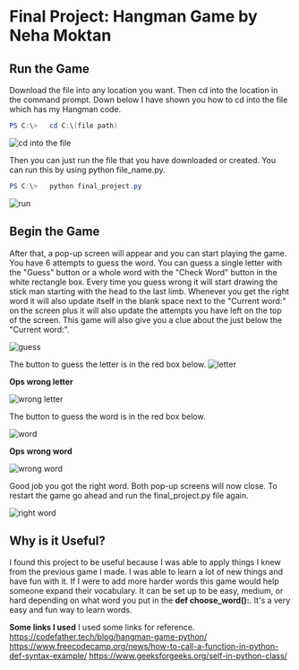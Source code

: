 # Final Project: Hangman Game by Neha Moktan

## Run the Game

Download the file into any location you want. Then cd into the location in the command prompt. Down below I have shown you how to cd into the file which has my Hangman code. 

```powershell
PS C:\>   cd C:\(file path)
```
![cd into the file](https://github.com/moktanna/it3038c-scripts/assets/142691046/73b39b2c-f3bd-426b-a415-e3fd00280e82)


Then you can just run the file that you have downloaded or created. You can run this by using python file_name.py.

```powershell
PS C:\>   python final_project.py
```
![run](https://github.com/moktanna/it3038c-scripts/assets/142691046/dc22446b-1d60-4c5f-8260-98d42befd7aa)

## Begin the Game

After that, a pop-up screen will appear and you can start playing the game. You have 6 attempts to guess the word. You can guess a single letter with the "Guess" button or a whole word with the "Check Word" button in the white rectangle box. Every time you guess wrong it will start drawing the stick man starting with the head to the last limb. Whenever you get the right word it will also update itself in the blank space next to the "Current word:" on the screen plus it will also update the attempts you have left on the top of the screen. This game will also give you a clue about the just below the "Current word:". 

![guess](https://github.com/moktanna/it3038c-scripts/assets/142691046/f9ac9b05-e973-4eb0-8e57-1ec5dcc0ba7c)

The button to guess the letter is in the red box below. 
![letter](https://github.com/moktanna/it3038c-scripts/assets/142691046/3bd2b742-9eb4-4008-86d1-dbd5d16e4824)

**Ops wrong letter**

![wrong letter](https://github.com/moktanna/it3038c-scripts/assets/142691046/6cbdfb59-fbab-4814-b598-e6b7103aa687)

The button to guess the word is in the red box below. 

![word](https://github.com/moktanna/it3038c-scripts/assets/142691046/7fc182d8-cdfa-4dcb-b1b6-6d5190fd4cce)


**Ops wrong word**


![wrong word](https://github.com/moktanna/it3038c-scripts/assets/142691046/e0045dae-da32-4dbe-8051-b78038ce3f1c)


Good job you got the right word. Both pop-up screens will now close. To restart the game go ahead and run the final_project.py file again.


![right word](https://github.com/moktanna/it3038c-scripts/assets/142691046/2eb75dd1-d80c-4425-af47-7ae167b61412)


## Why is it Useful?
I found this project to be useful because I was able to apply things I knew from the previous game I made. I was able to learn a lot of new things and have fun with it. If I were to add more harder words this game would help someone expand their vocabulary. It can be set up to be easy, medium, or hard depending on what word you put in the **def choose_word():**. It's a very easy and fun way to learn words. 

**Some links I used**
I used some links for reference. 
https://codefather.tech/blog/hangman-game-python/
https://www.freecodecamp.org/news/how-to-call-a-function-in-python-def-syntax-example/
https://www.geeksforgeeks.org/self-in-python-class/
